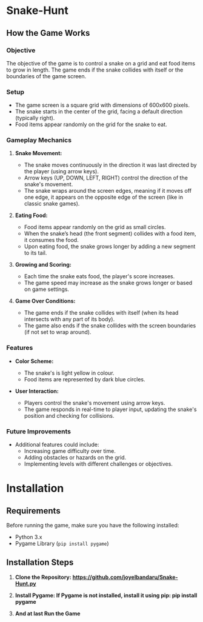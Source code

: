 # Snake-Hunt

## How the Game Works

### Objective
The objective of the game is to control a snake on a grid and eat food items to grow in length. The game ends if the snake collides with itself or the boundaries of the game screen.

### Setup
- The game screen is a square grid with dimensions of 600x600 pixels.
- The snake starts in the center of the grid, facing a default direction (typically right).
- Food items appear randomly on the grid for the snake to eat.

### Gameplay Mechanics
1. **Snake Movement:**
   - The snake moves continuously in the direction it was last directed by the player (using arrow keys).
   - Arrow keys (UP, DOWN, LEFT, RIGHT) control the direction of the snake's movement.
   - The snake wraps around the screen edges, meaning if it moves off one edge, it appears on the opposite edge of the screen (like in classic snake games).

2. **Eating Food:**
   - Food items appear randomly on the grid as small circles.
   - When the snake’s head (the front segment) collides with a food item, it consumes the food.
   - Upon eating food, the snake grows longer by adding a new segment to its tail.

3. **Growing and Scoring:**
   - Each time the snake eats food, the player's score increases.
   - The game speed may increase as the snake grows longer or based on game settings.

4. **Game Over Conditions:**
   - The game ends if the snake collides with itself (when its head intersects with any part of its body).
   - The game also ends if the snake collides with the screen boundaries (if not set to wrap around).

### Features
- **Color Scheme:** 
  - The snake's is light yellow in colour.
  - Food items are represented by dark blue circles.

- **User Interaction:**
  - Players control the snake's movement using arrow keys.
  - The game responds in real-time to player input, updating the snake's position and checking for collisions.

### Future Improvements
- Additional features could include:
  - Increasing game difficulty over time.
  - Adding obstacles or hazards on the grid.
  - Implementing levels with different challenges or objectives.

# Installation

## Requirements

Before running the game, make sure you have the following installed:

- Python 3.x
- Pygame Library (`pip install pygame`)

## Installation Steps

1. **Clone the Repository:
     https://github.com/joyelbandaru/Snake-Hunt.py**
   
3. **Install Pygame:
      If Pygame is not installed, install it using pip: pip install pygame**
   
4.  **And at last Run the Game**
